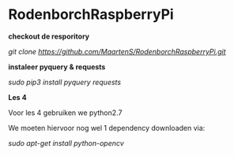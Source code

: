 # RodenborchRaspberryPi

**checkout de resporitory**

*git clone https://github.com/MaartenS/RodenborchRaspberryPi.git*

**instaleer pyquery & requests**

*sudo pip3 install pyquery requests*


**Les 4**

Voor les 4 gebruiken we python2.7

We moeten hiervoor nog wel 1 dependency downloaden via:

*sudo apt-get install python-opencv*